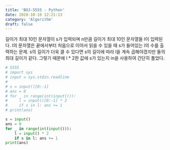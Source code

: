 ```yaml
---
title: 'BOJ-5555 - Python'
date: 2020-10-16 12:21:13
category: 'Algorithm'
draft: false
---
```

길이가 최대 10인 문자열이 s가 입력되며 n만큼 길이가 최대 10인 문자열들 l이 입력된다. l의 문자열은 끝에서부터 처음으로 이어서 읽을 수 있을 때 s가 들어있는 l의 수를 출력하는 문제. s의 길이가 더욱 클 수 있다면 s의 길이에 따라 l을 계속 곱해야겠지만 둘의 최대 길이가 같다. 그렇기 때문에 l \* 2한 값에 s가 있는지 in을 사용하여 간단히 풀었다.
```python
# 5555
# import sys
# input = sys.stdin.readline
#
# s = input()[0:-1]
# ans = 0
# for _ in range(int(input())):
#     l = input()[0:-1] * 2
#     if s in l: ans += 1
# print(ans)

s = input()
ans = 0
for _ in range(int(input())):
    l = input() * 2
    if s in l: ans += 1
print(ans)

```